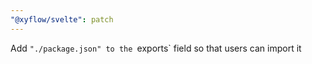 ```yaml
---
"@xyflow/svelte": patch
---
```


Add `"./package.json" to the `exports` field so that users can import it

